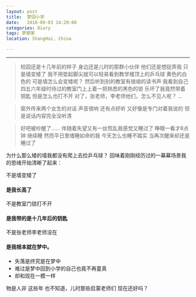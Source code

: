 ```yaml
---
layout: post
title:  梦回小学
date:   2018-09-03 14:20:00
categories: Diary
tags: 梦想家
location: ShangHai, China 

---
```

---


> 校园还是十几年前的样子
身边还是儿时的那群小伙伴
他们还是想捉弄我
只是墙变矮了
我不用垫起脚尖就可以轻易看到教学楼顶上的乒乓球
黄色的白色的
可是墙怎么会变矮呢？
然后听到别的教室有琅琅的读书声
我看到自己四五六年级时待过的教室门上上着一把熟悉的黑色的锁
乐坏了我竟然带着钥匙
但是怎么也打不开
对了，张老师，李老师他们，怎么不见人呢？
...

> 窗外传来两个女生的对话
声音很响
还有点好听
又好像是专门对着我说的
但是说话内容完全没听清

> 好吧被吵醒了……
伴随着失望又有一丝慌乱我感觉又睡过了
睁眼一看才8点钟
继续睡
然而平日里嗜睡如命的我
今天怎么也睡不踏实
当再次醒来却还是睡过了

为什么那么矮的墙我都没有爬上去捡乒乓球？
回味着刚刚经历过的一幕幕场景我的思绪开始清晰了起来：

不是墙变矮了
#### 是我长高了

不是教室门锁打不开
#### 是我带的是十几年后的钥匙

不是张老师李老师没在
#### 是我根本就在梦中。

* 失落是终究是在梦中
* 难过是梦中回到小学的自己也竟不再童真
* 却和现在一模一样

物是人非
这些年 也不知道，儿时那些启蒙老师们
现在还好吗？